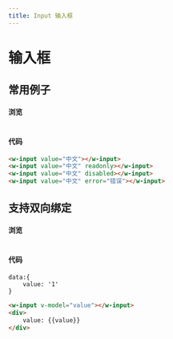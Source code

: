 ```yaml
---
title: Input 输入框
---
```

# 输入框

## 常用例子

#### 浏览
#
<ClientOnly>
<input-demos></input-demos>
</ClientOnly>

#### 代码

``` html
<w-input value="中文"></w-input>
<w-input value="中文" readonly></w-input>
<w-input value="中文" disabled></w-input>
<w-input value="中文" error="错误"></w-input>
```
## 支持双向绑定

#### 浏览
#
<ClientOnly>
<input-model-demos></input-model-demos>
</ClientOnly>

#### 代码
```
data:{
    value: '1'
}
```
``` html
<w-input v-model="value"></w-input>
<div>
    value: {{value}}
</div>
```